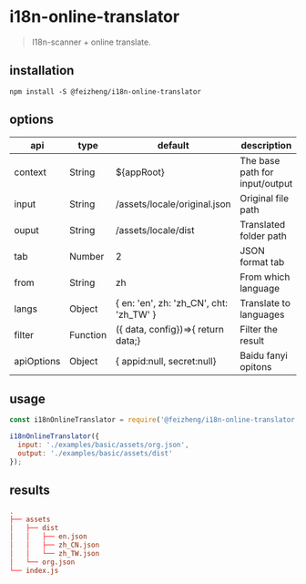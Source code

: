 # i18n-online-translator
> I18n-scanner + online translate.

## installation
```shell
npm install -S @feizheng/i18n-online-translator
```

## options
| api        | type     | default                                 | description                    |
| ---------- | -------- | --------------------------------------- | ------------------------------ |
| context    | String   | ${appRoot}                              | The base path for input/output |
| input      | String   | /assets/locale/original.json            | Original file path             |
| ouput      | String   | /assets/locale/dist                     | Translated folder path         |
| tab        | Number   | 2                                       | JSON format tab                |
| from       | String   | zh                                      | From which language            |
| langs      | Object   | { en: 'en', zh: 'zh_CN', cht: 'zh_TW' } | Translate to languages         |
| filter     | Function | ({ data, config})=>{ return data;}      | Filter the result              |
| apiOptions | Object   | { appid:null, secret:null}              | Baidu fanyi opitons            |

## usage
```js
const i18nOnlineTranslator = require('@feizheng/i18n-online-translator');

i18nOnlineTranslator({
  input: './examples/basic/assets/org.json',
  output: './examples/basic/assets/dist'
});
```

## results
```conf
.
├── assets
│   ├── dist
│   │   ├── en.json
│   │   ├── zh_CN.json
│   │   └── zh_TW.json
│   └── org.json
└── index.js
```
